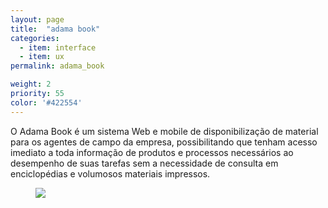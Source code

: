```yaml
---
layout: page
title:  "adama book"
categories:
  - item: interface
  - item: ux
permalink: adama_book

weight: 2
priority: 55
color: '#422554'
---
```


O Adama Book é um sistema Web e mobile de disponibilização de material para os agentes de campo da empresa, possibilitando que tenham acesso imediato a toda informação de produtos e processos necessários ao desempenho de suas tarefas sem a necessidade de consulta em enciclopédias e volumosos materiais impressos.

<figure><img src="{{ site.baseurl }}/assets/adama_book/fluxo.png"/></figure>
